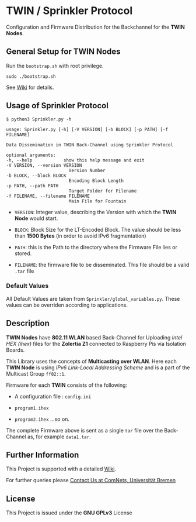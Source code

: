 # TWIN / Sprinkler Protocol

Configuration and Firmware Distribution for the Backchannel for the __TWIN Nodes__.

## General Setup for TWIN Nodes

Run the `bootstrap.sh` with root privilege.

	sudo ./bootstrap.sh

See [Wiki](https://github.com/ComNets-Bremen/TWIN/wiki/Setup) for details.

## Usage of Sprinkler Protocol
	
	$ python3 Sprinkler.py -h

	usage: Sprinkler.py [-h] [-V VERSION] [-b BLOCK] [-p PATH] [-f FILENAME]

	Data Dissemination in TWIN Back-Channel using Sprinkler Protocol

	optional arguments:
  	-h, --help            show this help message and exit
  	-V VERSION, --version VERSION
                        	Version Number
  	-b BLOCK, --block BLOCK
                        	Encoding Block Length
  	-p PATH, --path PATH  
  							Target Folder for Filename
  	-f FILENAME, --filename FILENAME
                        	Main File for Fountain


* `VERSION`: Integer value, describing the Version with which the __TWIN Node__ would start.

* `BLOCK`: Block Size for the LT-Encoded Block. The value should be less than __1500 Bytes__ (in order to avoid IPv6 fragmentation)

* `PATH`: this is the Path to the directory where the Firmware File lies or stored.

* `FILENAME`: the firmware file to be disseminated. This file should be a valid `.tar` file

### Default Values
All Default Values are taken from `Sprinkler/global_variables.py`. These values can be overriden according to applications.


## Description

__TWIN Nodes__ have __802.11 WLAN__ based Back-Channel for Uploading *Intel HEX (ihex)* files
for the __Zolertia Z1__ connected to Raspberry Pis via Isolation Boards.

This Library uses the concepts of __Multicasting over WLAN__. Here each __TWIN Node__ is using
*IPv6 Link-Local Addressing Scheme* and is a part of the Multicast Group `ff02::1`.

Firmware for each __TWIN__ consists of the following:

* A configuration file : `config.ini`

* `program1.ihex`

* `program2.ihex`
...so on.

The complete Firmware above is sent as a single `tar` file over the Back-Channel as, for example `data1.tar`.

## Further Information

This Project is supported with a detailed [Wiki](https://github.com/ComNets-Bremen/TWIN/wiki).

For further queries please [Contact Us at ComNets, Universität Bremen](https://github.com/ComNets-Bremen/TWIN/wiki/Contact-Details)

## License

This Project is issued under the __GNU GPLv3__ License